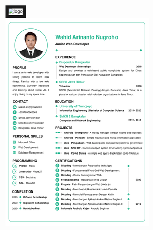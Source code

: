 <a title="Download PDF" href="https://github.com/wahidari/wahidari/tree/master/cv/cv.pdf">
  <img align="left" alt="logo" height="21px" border="10" src="https://img.shields.io/badge/download-PDF-f44336" />
</a>
<br>

<img align="center" width="90%" alt="cv" src="https://raw.githubusercontent.com/wahidari/wahidari/master/cv/cv.png" />
